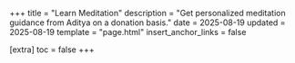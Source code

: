 +++
title = "Learn Meditation"
description = "Get personalized meditation guidance from Aditya on a donation basis."
date = 2025-08-19
updated = 2025-08-19
template = "page.html"
insert_anchor_links = false

[extra]
toc = false
+++

